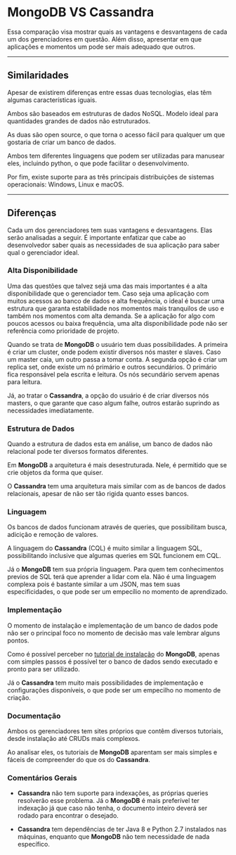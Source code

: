 # MongoDB VS Cassandra

Essa comparação visa mostrar quais as vantagens e desvantagens de cada um dos gerenciadores em questão. Além disso, apresentar em que aplicações e momentos um pode ser mais adequado que outros.

<!--Vale enfatizar que nesse documento tem informações retiradas de diversos sites como [referência](#Referências), além de em alguns pontos ter a opinião dos escritores.-->

---
## Similaridades

Apesar de existirem diferenças entre essas duas tecnologias, elas têm algumas características iguais.

Ambos são baseados em estruturas de dados NoSQL. Modelo ideal para quantidades grandes de dados não estruturados.

As duas são open source, o que torna o acesso fácil para qualquer um que gostaria de criar um banco de dados.

Ambos tem diferentes linguagens que podem ser utilizadas para manusear eles, incluindo python, o que pode facilitar o desenvolvimento.

Por fim, existe suporte para as três principais distribuições de sistemas operacionais: Windows, Linux e macOS.

---
## Diferenças

Cada um dos gerenciadores tem suas vantagens e desvantagens. Elas serão analisadas a seguir. É importante enfatizar que cabe ao desenvolvedor saber quais as necessidades de sua aplicação para saber qual o gerenciador ideal.

### Alta Disponibilidade

Uma das questões que talvez sejá uma das mais importantes é a alta disponibilidade que o gerenciador tem. Caso seja uma aplicação com muitos acessos ao banco de dados e alta frequência, o ideal é buscar uma estrutura que garanta estabilidade nos momentos mais tranquilos de uso e também nos momentos com alta demanda. Se a aplicação for algo com poucos acessos ou baixa frequência, uma alta disponibilidade pode não ser referência como prioridade de projeto.

Quando se trata de **MongoDB** o usuário tem duas possibilidades. A primeira é criar um cluster, onde podem existir diversos nós master e slaves. Caso um master caia, um outro passa a tomar conta. A segunda opção é criar um replica set, onde existe um nó primário e outros secundários. O primário fica responsável pela escrita e leitura. Os nós secundário servem apenas para leitura.

Já, ao tratar o **Cassandra**, a opção do usuário é de criar diversos nós masters, o que garante que caso algum falhe, outros estarão suprindo as necessidades imediatamente.

<!-- ### Velocidade de Escrita

Essa analisa busca visualizar qual a velocidade de escrita de cada um dos gerenciadores.

Como o **MongoDB** tem apenas um nó master, sua velocidade de escrita pode ser pequena quando comparada com o **Cassandra** que tem diversos nós masters que podem ser utilizados para escrita.

Caso se tenha uma aplicação onde haverão muitas inserções, provavelmente o ideal é um gerenciador que faça essas ações de forma mais eficiente. -->

### Estrutura de Dados

Quando a estrutura de dados esta em análise, um banco de dados não relacional pode ter diversos formatos diferentes.

Em **MongoDB** a arquitetura é mais desestruturada. Nele, é permitido que se crie objetos da forma que quiser.

O **Cassandra** tem uma arquitetura mais similar com as de bancos de dados relacionais, apesar de não ser tão rigida quanto esses bancos.

### Linguagem

Os bancos de dados funcionam através de queries, que possibilitam busca, adicição e remoção de valores.

A linguagem do **Cassandra** (CQL) é muito similar a linguagem SQL, possibilitando inclusive que algumas queries em SQL funcionem em CQL.

Já o **MongoDB** tem sua própria linguagem. Para quem tem conhecimentos previos de SQL terá que aprender a lidar com ela. Não é uma linguagem complexa pois é bastante similar a um JSON, mas tem suas especificidades, o que pode ser um empecílio no momento de aprendizado.

### Implementação

O momento de instalação e implementação de um banco de dados pode não ser o principal foco no momento de decisão mas vale lembrar alguns pontos.

Como é possível perceber no [tutorial de instalação](https://github.com/decoejz/cassandra-mongodb/blob/master/mongodb.md) do **MongoDB**, apenas com simples passos é possível ter o banco de dados sendo executado e pronto para ser utilizado.

Já o **Cassandra** tem muito mais possibilidades de implementação e configurações disponíveis, o que pode ser um empecilho no momento de criação.

### Documentação

Ambos os gerenciadores tem sites próprios que contêm diversos tutoriais, desde instalação até CRUDs mais complexos.

Ao analisar eles, os tutoriais de **MongoDB** aparentam ser mais simples e fáceis de compreender do que os do **Cassandra**.

### Comentários Gerais

- **Cassandra** não tem suporte para indexações, as próprias queries resolverão esse problema. Já o **MongoDB** é mais preferível ter indexação já que caso não tenha, o documento inteiro deverá ser rodado para encontrar o desejado.

- **Cassandra** tem dependências de ter Java 8 e Python 2.7 instalados nas máquinas, enquanto que **MongoDB** não tem necessidade de nada específico.

<!--
---
### Referências

- [The Server Side](https://www.theserverside.com/tip/A-side-by-side-comparison-of-MongoDB-and-Cassandra-databases) - último acesso 14 de outubro de 2019

- [Panoplay Blog](https://blog.panoply.io/cassandra-vs-mongodb) - último acesso 14 de outubro de 2019

- [MongoDB](https://docs.mongodb.com) -->
